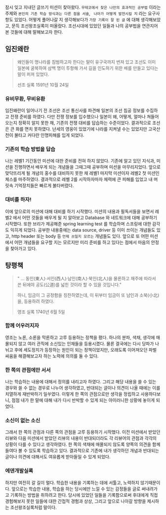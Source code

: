 잠시 잊고 지내던 글쓰기 미션이 찾아왔다. 
`우테코에서 찾은 나만의 효과적인 공부법` 이라는 주제와 `본인의 기존 학습 방식과는 다른 점을 서술`, ` 나아가 어떻게 발전시킬 지` 라는 요구사항도 있었다. 
어떻게 풀어나갈 지 생각해보다가 `가장 기록이 잘 된 글` 에 대해 생각해보았고, 문득 조선왕조실록이 떠올랐다.
조선시대에 있었던 일들과 나의 공부법을 연관지어 본 것들에 대해 말해보고자 한다.

## 임진왜란

> 왜인들이 명나라를 침범하고자 한다는 말이 유구국까지 번져 있고 
> 조선도 이미 일본에 굴복하여 삼백 명이 투항해 가서 길을 인도하기 위한 배를 만들고 있다는 말이 퍼져 있었다.
>
> 선조 실록 1591년 10월 24일

### 유비무환, 무비유환

임진왜란이 일어나기 전 조선은 조선 통신사를 파견해 일본의 조선 침공 정보를 수집하고 전쟁 준비를 하였다. 
다만 전쟁 정보를 입수했으나 일본이 왜, 어떻게, 얼마나 쳐들어 오는지 정확히 알지 못한 채, 기존의 전쟁 대비를 답습하는 수준이었다.
결과적으로 조선은 큰 화를 면치 못하였다. 난세의 영웅이 있었기에 나라를 지켜낼 수는 있었지만 고국산천이 불타고 커다란 인명피해를 입게 되었다.

### 기존의 학습 방법을 답습

나는 레벨1 기간동안 미션에 대한 준비를 전혀 하지 않았다. 기존에 알고 있던 지식과, 미션을 진행하면서 배우게 되는 개념들을 그때그때 공부하며 미션을 마무리지었다.
앞으로 맞닥뜨리게 될 개념의 홍수를 대비하지 못한 채 레벨1 마지막 미션이자 레벨2 첫 미션인 체스를 마주하였다.
결과적으로 레벨 2를 시작하자마자 체력에 큰 피해를 입었고 내 머릿속 기억장치들은 빠르게 불타버렸다.

### 대비를 하자!

이에 앞으로의 미션에 대해 대비를 하기 시작했다. 
미션의 내용과 필독서들을 보면서 레벨2 에서 어떤 것들을 배우게 될 지 알아보고 Database 와 네트워크에 대해 공부하기 시작했다. 
또한 브리가 제공해준 spring learning test 를 학습하며 스프링에 대한 감각도 익히게 되었다. 
공부한 내용중에는 data source, driver 등  이미 쓰이는 개념들도 있고, http header 또는 body 등 `언제 쓰일지 모르는` 개념들도 있다. 
앞으로 또 어떤 미션에서 어떤 개념들을 요구할 지는 모르지만 미리 준비를 하고 있다는 점에서 마음의 안정을 찾아가고 있다.

## 탕평책

> " ... 동인(東人)·서인(西人)·남인(南人)·북인(北人)을 물론하고 
> 재주에 따라서 쓴 뒤에야 공도(公道)를 넓힌 것이라 할 수 있을 것입니다."
>
> 하니, 임금이 그 공정함을 칭찬하였는데, 이 뒤부터 임금이 또 남인과 소북(小北)을, 등용하려 하였다.
>
> 영조 실록 1740년 6월 5일

### 함께 어우러지자

영조는 노론, 소론을 막론하고 고루 등용하는 정책을 폈다. 
하나의 분파, 색채, 생각에 매몰되지 않고 여러 관직에 소신있는 인재들을 등용시켰다.
물론 결국에는 다시 당파가 나뉘고 후에 세도정치가 등장하는 원인이 되는 정책이었지만,
오래도록 이어져오던 파벌 싸움을 해결해보고자 하는 노력에 의의를 둘 수 있다.

### 한 쪽의 관점에만 서서

나는 학습하는 내용에 대해서 정의를 내리고자 하였다. 
그리고 해당 내용을 쓸 수 있는 경우와 쓸 수 없는 경우로 나누어 생각하였고, 반대되는 글이나 의견이 나올 때에는 이를 치열하게 재반박하기 일쑤였다.
이렇게 한 쪽의 관점으로만 생각을 정립하고 사용하다보니, 점점 내가 한 말에 대해 내가 다시 반박할 수 있게 되는 아이러니한 상황에 놓이게 되었다. 

### 소신이 없는 소신

그래서 한 쪽의 관점과 다른 쪽의 관점을 고루 등용하기 시작했다. 
이전 미션에서 받았던 리뷰와 다음 미션에서 받았던 리뷰의 내용이 반대되더라도 각 리뷰어의 관점과 각각의 상황이 다를 수 있다고 생각하였다.
한 쪽의 색채에 매몰되지 않도록 양쪽의 의견을 함께 들여다 볼 수 있도록 학습하고 있다.
결과적으로 기존에 내가 생각하던 개념과 반대되는 글이나 의견에 대해서도 여유롭게 받아들일 수 있게 되었다.

### 에덴개발실록

하지만 여전히 갈 길이 멀다. 학습한 내용을 기록하는 데에 서툴고, 노력하지 않기때문이다.
앞으로는 학습한 내용, 학습을 하는 당시에만 느낄 수 있는 감정들을 글로 써내려가고 기록하는 방법을 취하려고 한다.
당시에 있었던 일들을 기록함으로써 후대에게 직접 경험해보지 못한 일들에 대한 간접적 경험과 상상, 그리고 앞으로 나아갈 방향을 제시하는 조선왕조실록처럼 말이다.  
